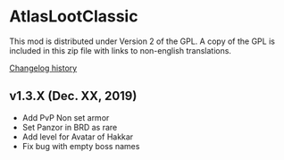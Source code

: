 # AtlasLootClassic

This mod is distributed under Version 2 of the GPL.  A copy of the GPL is included in this zip file with links to non-english translations.

[Changelog history](https://github.com/Hoizame/AtlasLootClassic/blob/master/AtlasLootClassic/Documentation/Release_Notes.md)

## v1.3.X (Dec. XX, 2019)

- Add PvP Non set armor
- Set Panzor in BRD as rare
- Add level for Avatar of Hakkar
- Fix bug with empty boss names
